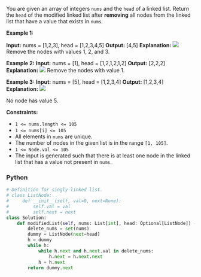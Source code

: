 You are given an array of integers  `nums`  and the  `head`  of a linked list. Return the  `head`  of the modified
linked list after  **removing**  all nodes from the linked list that have a value that exists in  `nums`.

**Example 1:**

**Input:**  nums = [1,2,3], head = [1,2,3,4,5]
**Output:**  [4,5]
**Explanation:**
**![](https://assets.leetcode.com/uploads/2024/06/11/linkedlistexample0.png)**
Remove the nodes with values 1, 2, and 3.

**Example 2:**
**Input:**  nums = [1], head = [1,2,1,2,1,2]
**Output:**  [2,2,2]
**Explanation:**
![](https://assets.leetcode.com/uploads/2024/06/11/linkedlistexample1.png)
Remove the nodes with value 1.

**Example 3:**
**Input:**  nums = [5], head = [1,2,3,4]
**Output:**  [1,2,3,4]
**Explanation:**
**![](https://assets.leetcode.com/uploads/2024/06/11/linkedlistexample2.png)**

No node has value 5.

**Constraints:**

- `1 <= nums.length <= 105`
- `1 <= nums[i] <= 105`
- All elements in  `nums`  are unique.
- The number of nodes in the given list is in the range  `[1, 105]`.
- `1 <= Node.val <= 105`
- The input is generated such that there is at least one node in the linked list that has a value not present
  in  `nums`.

### Python

```python
# Definition for singly-linked list.
# class ListNode:
#     def __init__(self, val=0, next=None):
#         self.val = val
#         self.next = next
class Solution:
    def modifiedList(self, nums: List[int], head: Optional[ListNode]) -> Optional[ListNode]:
        delete_nums = set(nums)
        dummy = ListNode(next=head)
        h = dummy
        while h:
            while h.next and h.next.val in delete_nums:
                h.next = h.next.next
            h = h.next
        return dummy.next
```